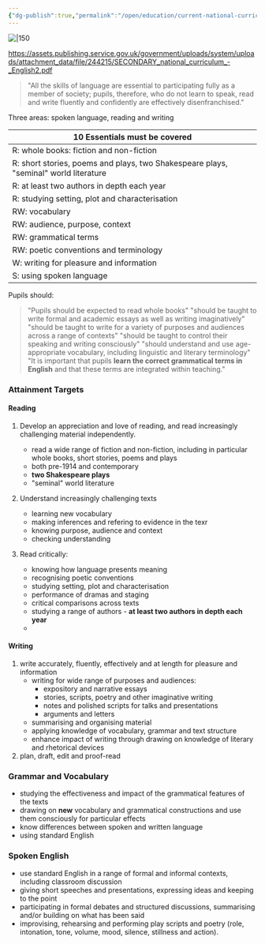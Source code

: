 ```yaml
---
{"dg-publish":true,"permalink":"/open/education/current-national-curriculum-in-english/"}
---
```


![|150](https://www.garyhollingsbee.com/images/dg1seed.png)

https://assets.publishing.service.gov.uk/government/uploads/system/uploads/attachment_data/file/244215/SECONDARY_national_curriculum_-_English2.pdf

> "All the skills of language are essential to participating fully as a member of society; pupils, therefore, who do not learn to speak, read and write fluently and confidently are effectively disenfranchised."

Three areas: spoken language, reading and writing

| 10 Essentials must be covered|
| --- |
| R: whole books: fiction and non-fiction |
| R: short stories, poems and plays, two Shakespeare plays, "seminal" world literature |
| R: at least two authors in depth each year |
| R: studying setting, plot and characterisation |
| RW: vocabulary |
| RW: audience, purpose, context |
| RW: grammatical terms |
| RW: poetic conventions and terminology |
| W: writing for pleasure and information |
| S: using spoken language |

Pupils should:

> "Pupils should be expected to read whole books"
> "should be taught to write formal and academic essays as well as writing imaginatively"
> "should be taught to write for a variety of purposes and audiences across a range of contexts"
> "should be taught to control their speaking and writing consciously"
> "should understand and use age-appropriate vocabulary, including linguistic and literary terminology"
> "It is important that pupils **learn the correct grammatical terms in English** and that these terms are integrated within teaching."


### Attainment Targets
#### Reading
1. Develop an appreciation and love of reading, and read increasingly challenging material independently.
	- read a wide range of fiction and non-fiction, including in particular whole books, short stories, poems and plays
	- both pre-1914 and contemporary
	- **two Shakespeare plays**
	- "seminal" world literature
	
2. Understand increasingly challenging texts
	- learning new vocabulary
	- making inferences and refering to evidence in the texr
	- knowing purpose, audience and context
	- checking understanding
	
3. Read critically:
	- knowing how language presents meaning
	- recognising poetic conventions
	- studying setting, plot and characterisation
	- performance of dramas and staging
	- critical comparisons across texts
	- studying a range of authors - **at least two authors in depth each year**
	- 
#### Writing
1. write accurately, fluently, effectively and at length for pleasure and information
	- writing for wide range of purposes and audiences:
		- expository and narrative essays
		- stories, scripts, poetry and other imaginative writing
		- notes and polished scripts for talks and presentations
		- arguments and letters
	- summarising and organising material
	- applying knowledge of vocabulary, grammar and text structure
	- enhance impact of writing through drawing on knowledge of literary and rhetorical devices
2. plan, draft, edit and proof-read

### Grammar and Vocabulary
- studying the effectiveness and impact of the grammatical features of the texts
- drawing on **new** vocabulary and grammatical constructions and use them consciously for particular effects
- know differences between spoken and written language
- using standard English

### Spoken English
- use standard English in a range of formal and informal contexts, including classroom discussion
- giving short speeches and presentations, expressing ideas and keeping to the point
- participating in formal debates and structured discussions, summarising and/or building on what has been said
- improvising, rehearsing and performing play scripts and poetry (role, intonation, tone, volume, mood, silence, stillness and action).
